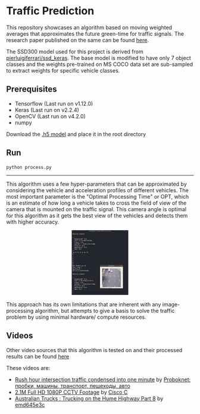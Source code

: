 # Traffic Prediction



This repository showcases an algorithm based on moving weighted averages that approximates the future green-time for traffic signals. The research paper published on the same can be found [here](http://ijai.iaescore.com/index.php/IJAI/article/view/17497).

The SSD300 model used for this project is derived from [pierluigiferrari/ssd_keras](https://github.com/pierluigiferrari/ssd_keras). The base model is modified to have only 7 object classes and the weights pre-trained on MS COCO data set are sub-sampled to extract weights for specific vehicle classes.



## Prerequisites

- Tensorflow (Last run on v1.12.0)
- Keras (Last run on v2.2.4)
- OpenCV (Last run on v4.2.0)
- numpy

Download the [.h5 model](https://drive.google.com/file/d/1_GlbaKfDloQDQWDhiecFhxsZ1Jl5uYt5/view?usp=sharing) and place it in the root directory



## Run

```bash
python process.py
```



------

This algorithm uses a few hyper-parameters that can be approximated by considering the vehicle and acceleration profiles of different vehicles. The most important parameter is the "Optimal Processing Time" or OPT, which is an estimate of how long a vehicle takes to cross the field of view of the camera that is mounted on the traffic signal. This camera angle is optimal for this algorithm as it gets the best view of the vehicles and detects them with higher accuracy.

<p align="center">
  <img width="30%" src="demo/cctv_processed.gif">
</p>

This approach has its own limitations that are inherent with any image-processing algorithm, but attempts to give a basis to solve the traffic problem by using minimal hardware/ compute resources.



## Videos

Other video sources that this algorithm is tested on and their processed results can be found [here](https://drive.google.com/drive/folders/1PTmL8LCxp4DmLYK7GcP-5e0X-9JCEcm8?usp=sharing)

These videos are:

- [Rush hour intersection traffic condensed into one minute](https://www.youtube.com/watch?v=ufK2XRGUjuc) by [Proboknet: пробки, машины, транспорт, пешеходы, авто](https://www.youtube.com/channel/UCV4CO1uAUm_R32l0L3LM12Q)
- [2.1M Full HD 1080P CCTV Footage](https://www.youtube.com/watch?v=WxgtahHmhiw&feature=youtu.be) by [Cisco C](https://www.youtube.com/channel/UCxtXzhgvN5kxcyojniWhWtg)
- [Australian Trucks : Trucking on the Hume Highway Part 8](https://www.youtube.com/watch?v=oUOmFcyOsKk) by [emd645e3c](https://www.youtube.com/channel/UCZey2WxImVbUSMXe6WnvLlA)
